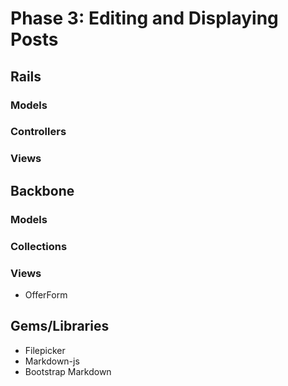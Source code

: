 # Phase 3: Editing and Displaying Posts

## Rails
### Models

### Controllers

### Views

## Backbone
### Models

### Collections

### Views
* OfferForm

## Gems/Libraries
* Filepicker
* Markdown-js
* Bootstrap Markdown
